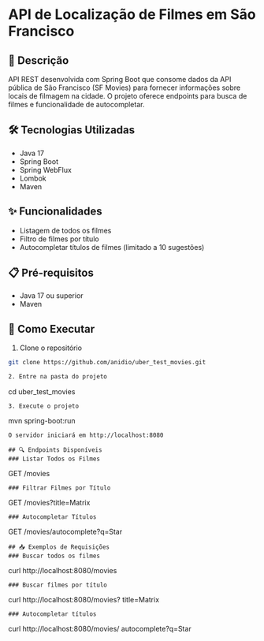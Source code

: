 # API de Localização de Filmes em São Francisco

## 📝 Descrição
API REST desenvolvida com Spring Boot que consome dados da API pública de São Francisco (SF Movies) para fornecer informações sobre locais de filmagem na cidade. O projeto oferece endpoints para busca de filmes e funcionalidade de autocompletar.

## 🛠️ Tecnologias Utilizadas
- Java 17
- Spring Boot
- Spring WebFlux
- Lombok
- Maven

## ✨ Funcionalidades
- Listagem de todos os filmes
- Filtro de filmes por título
- Autocompletar títulos de filmes (limitado a 10 sugestões)

## 📋 Pré-requisitos
- Java 17 ou superior
- Maven

## 🚀 Como Executar

1. Clone o repositório
```bash
git clone https://github.com/anidio/uber_test_movies.git

2. Entre na pasta do projeto
```
cd uber_test_movies
```
3. Execute o projeto
```
mvn spring-boot:run
```
O servidor iniciará em http://localhost:8080

## 🔍 Endpoints Disponíveis
### Listar Todos os Filmes
```
GET /movies
```
### Filtrar Filmes por Título
```
GET /movies?title=Matrix
```
### Autocompletar Títulos
```
GET /movies/autocomplete?q=Star
```
## 📥 Exemplos de Requisições
### Buscar todos os filmes
```
curl http://localhost:8080/movies
```
### Buscar filmes por título
```
curl http://localhost:8080/movies?
title=Matrix
```
### Autocompletar títulos
```
curl http://localhost:8080/movies/
autocomplete?q=Star
```
